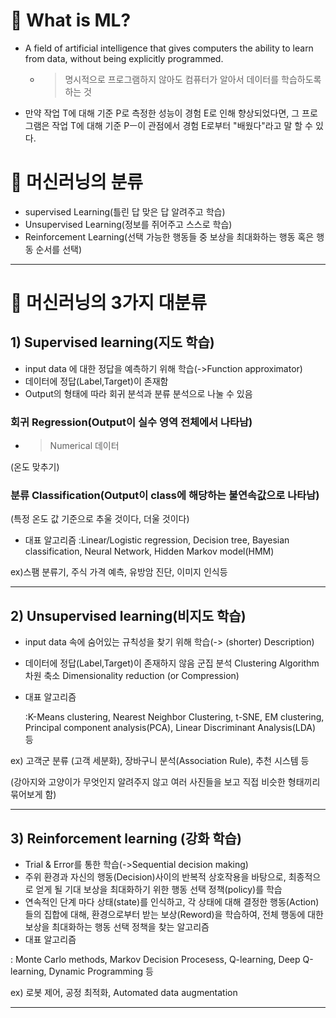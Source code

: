 # 🐌 What is ML?

- A field of artificial intelligence that gives computers the ability to learn from data, without being explicitly programmed.
    - >명시적으로 프로그램하지 않아도 컴퓨터가 알아서 데이터를 학습하도록 하는 것
- 만약 작업 T에 대해 기준 P로 측정한 성능이 경험 E로 인해 향상되었다면, 그 프로그램은 작업 T에 대해 기준 Pㅡ이 관점에서 경험 E로부터 "배웠다"라고 말 할 수 있다.

# 🐌 머신러닝의 분류

- supervised Learning(틀린 답 맞은 답 알려주고 학습)
- Unsupervised Learning(정보를 쥐어주고 스스로 학습)
- Reinforcement Learning(선택 가능한 행동들 중 보상을 최대화하는 행동 혹은 행동 순서를 선택)

---

# 🐌 머신러닝의 3가지 대분류

## 1) Supervised learning(지도 학습)

- input data 에 대한 정답을 예측하기 위해 학습(->Function approximator)
- 데이터에 정답(Label,Target)이 존재함
- Output의 형태에 따라 회귀 분석과 분류 분석으로 나눌 수 있음

### 회귀 Regression(Output이 실수 영역 전체에서 나타남)

- >Numerical 데이터

(온도 맞추기)

### 분류 Classification(Output이 class에 해당하는 불연속값으로 나타남)

(특정 온도 값 기준으로 추울 것이다, 더울 것이다)

- 대표 알고리즘 :Linear/Logistic regression, Decision tree, Bayesian classification, Neural Network, Hidden Markov model(HMM)

ex)스팸 분류기, 주식 가격 예측, 유방암 진단, 이미지 인식등

---

## 2) Unsupervised learning(비지도 학습)

- input data 속에 숨어있는 규칙성을 찾기 위해 학습(-> (shorter) Description)
- 데이터에 정답(Label,Target)이 존재하지 않음 군집 분석 Clustering Algorithm 차원 축소 Dimensionality reduction (or Compression)
- 대표 알고리즘
    
    :K-Means clustering, Nearest Neighbor Clustering, t-SNE, EM clustering, Principal component analysis(PCA), Linear Discriminant Analysis(LDA) 등
    

ex) 고객군 분류 (고객 세분화), 장바구니 분석(Association Rule), 추천 시스템 등

(강아지와 고양이가 무엇인지 알려주지 않고 여러 사진들을 보고 직접 비슷한 형태끼리 묶어보게 함)

---

## 3) Reinforcement learning (강화 학습)

- Trial & Error를 통한 학습(->Sequential decision making)
- 주위 환경과 자신의 행동(Decision)사이의 반복적 상호작용을 바탕으로, 최종적으로 얻게 될 기대 보상을 최대화하기 위한 행동 선택 정책(policy)를 학습
- 연속적인 단계 마다 상태(state)를 인식하고, 각 상태에 대해 결정한 행동(Action)들의 집합에 대해, 환경으로부터 받는 보상(Reword)을 학습하여, 전체 행동에 대한 보상을 최대화하는 행동 선택 정책을 찾는 알고리즘
- 대표 알고리즘

: Monte Carlo methods, Markov Decision Procesess, Q-learning, Deep Q-learning, Dynamic Programming 등

ex) 로봇 제어, 공정 최적화, Automated data augmentation

---
